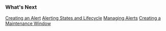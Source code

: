 ### What's Next

[Creating an Alert](https://community.wavefront.com/docs/DOC-1050)
[Alerting States and Lifecycle](https://community.wavefront.com/docs/DOC-1052)
[Managing Alerts](https://community.wavefront.com/docs/DOC-1014)
[Creating a Maintenance Window](https://community.wavefront.com/docs/DOC-1053#jive_content_id_Creating_a_Maintenance_Window)

